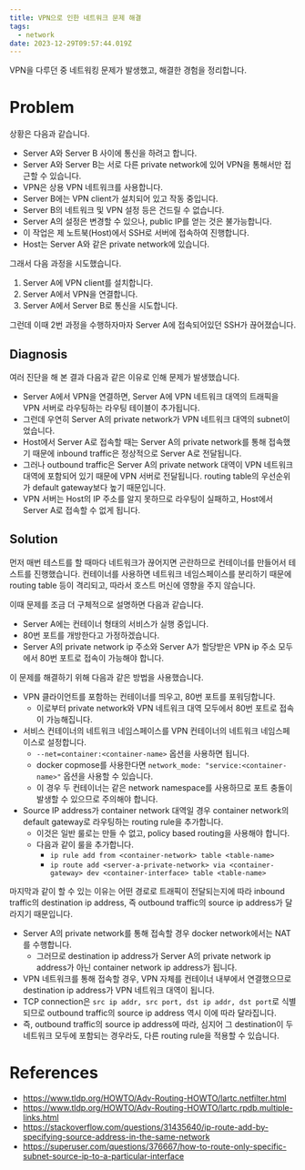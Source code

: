 ```yaml
---
title: VPN으로 인한 네트워크 문제 해결
tags:
  - network
date: 2023-12-29T09:57:44.019Z
---
```


VPN을 다루던 중 네트워킹 문제가 발생했고, 해결한 경험을 정리합니다.

# Problem

상황은 다음과 같습니다.

- Server A와 Server B 사이에 통신을 하려고 합니다.
- Server A와 Server B는 서로 다른 private network에 있어 VPN을 통해서만 접근할 수 있습니다.
- VPN은 상용 VPN 네트워크를 사용합니다.
- Server B에는 VPN client가 설치되어 있고 작동 중입니다.
- Server B의 네트워크 및 VPN 설정 등은 건드릴 수 없습니다.
- Server A의 설정은 변경할 수 있으나, public IP를 얻는 것은 불가능합니다.
- 이 작업은 제 노트북(Host)에서 SSH로 서버에 접속하여 진행합니다.
- Host는 Server A와 같은 private network에 있습니다.

그래서 다음 과정을 시도했습니다.

1. Server A에 VPN client를 설치합니다.
2. Server A에서 VPN을 연결합니다.
3. Server A에서 Server B로 통신을 시도합니다.

그런데 이때 2번 과정을 수행하자마자 Server A에 접속되어있던 SSH가 끊어졌습니다.

## Diagnosis

여러 진단을 해 본 결과 다음과 같은 이유로 인해 문제가 발생했습니다.

- Server A에서 VPN을 연결하면, Server A에 VPN 네트워크 대역의 트래픽을 VPN 서버로 라우팅하는 라우팅 테이블이 추가됩니다.
- 그런데 우연히 Server A의 private network가 VPN 네트워크 대역의 subnet이었습니다.
- Host에서 Server A로 접속할 때는 Server A의 private network를 통해 접속했기 때문에 inbound traffic은 정상적으로 Server A로 전달됩니다.
- 그러나 outbound traffic은 Server A의 private network 대역이 VPN 네트워크 대역에 포함되어 있기 때문에 VPN 서버로 전달됩니다. routing table의 우선순위가 default gateway보다 높기 때문입니다.
- VPN 서버는 Host의 IP 주소를 알지 못하므로 라우팅이 실패하고, Host에서 Server A로 접속할 수 없게 됩니다.

## Solution

먼저 매번 테스트를 할 때마다 네트워크가 끊어지면 곤란하므로 컨테이너를 만들어서 테스트를 진행했습니다. 컨테이너를 사용하면 네트워크 네임스페이스를 분리하기 때문에 routing table 등이 격리되고, 따라서 호스트 머신에 영향을 주지 않습니다.

이때 문제를 조금 더 구체적으로 설명하면 다음과 같습니다.

- Server A에는 컨테이너 형태의 서비스가 실행 중입니다.
- 80번 포트를 개방한다고 가정하겠습니다.
- Server A의 private network ip 주소와 Server A가 할당받은 VPN ip 주소 모두에서 80번 포트로 접속이 가능해야 합니다.

이 문제를 해결하기 위해 다음과 같은 방법을 사용했습니다.

- VPN 클라이언트를 포함하는 컨테이너를 띄우고, 80번 포트를 포워딩합니다.
  - 이로부터 private network와 VPN 네트워크 대역 모두에서 80번 포트로 접속이 가능해집니다.
- 서비스 컨테이너의 네트워크 네임스페이스를 VPN 컨테이너의 네트워크 네임스페이스로 설정합니다.
  - `--net=container:<container-name>` 옵션을 사용하면 됩니다.
  - docker copmose를 사용한다면 `network_mode: "service:<container-name>"` 옵션을 사용할 수 있습니다.
  - 이 경우 두 컨테이너는 같은 network namespace를 사용하므로 포트 충돌이 발생할 수 있으므로 주의해야 합니다.
- Source IP address가 container network 대역일 경우 container network의 default gateway로 라우팅하는 routing rule을 추가합니다.
  - 이것은 일반 룰로는 만들 수 없고, policy based routing을 사용해야 합니다.
  - 다음과 같이 룰을 추가합니다.
    - `ip rule add from <container-network> table <table-name>`
    - `ip route add <server-a-private-network> via <container-gateway> dev <container-interface> table <table-name>`

마지막과 같이 할 수 있는 이유는 어떤 경로로 트래픽이 전달되는지에 따라 inbound traffic의 destination ip address, 즉 outbound traffic의 source ip address가 달라지기 때문입니다.

- Server A의 private network를 통해 접속할 경우 docker network에서는 NAT를 수행합니다.
  - 그러므로 destination ip address가 Server A의 private network ip address가 아닌 container network ip address가 됩니다.
- VPN 네트워크를 통해 접속할 경우, VPN 자체를 컨테이너 내부에서 연결했으므로 destination ip address가 VPN 네트워크 대역이 됩니다.
- TCP connection은 `src ip addr, src port, dst ip addr, dst port`로 식별되므로 outbound traffic의 source ip address 역시 이에 따라 달라집니다.
- 즉, outbound traffic의 source ip address에 따라, 심지어 그 destination이 두 네트워크 모두에 포함되는 경우라도, 다른 routing rule을 적용할 수 있습니다.

# References

- https://www.tldp.org/HOWTO/Adv-Routing-HOWTO/lartc.netfilter.html
- https://www.tldp.org/HOWTO/Adv-Routing-HOWTO/lartc.rpdb.multiple-links.html
- https://stackoverflow.com/questions/31435640/ip-route-add-by-specifying-source-address-in-the-same-network
- https://superuser.com/questions/376667/how-to-route-only-specific-subnet-source-ip-to-a-particular-interface
